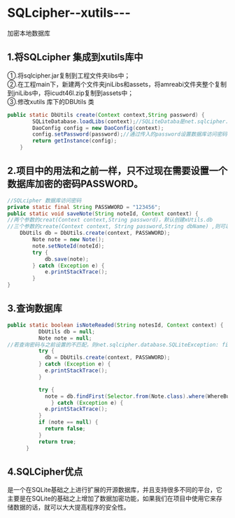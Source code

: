 # SQLcipher--xutils---
加密本地数据库
## 1.将SQLcipher 集成到xutils库中
①.将sqlcipher.jar复制到工程文件夹libs中；<br>
②.在工程main下，新建两个文件夹jniLibs和assets，将amreabi文件夹整个复制到jniLibs中，将icudt46l.zip复制到assets中；<br>
③.修改xutils 库下的DBUtils 类<br>
```Java
public static DbUtils create(Context context,String password) {
        SQLiteDatabase.loadLibs(context);//SQLiteDataba是net.sqlcipher.database包下的
        DaoConfig config = new DaoConfig(context);
        config.setPassword(password);//通过传入的password设置数据库访问密码
        return getInstance(config);
    }
```
## 2.项目中的用法和之前一样，只不过现在需要设置一个数据库加密的密码PASSWORD。
```Java
//SQLcipher 数据库访问密码
private static final String PASSWWORD = "123456";
public static void saveNote(String noteId, Context context) {
//两个参数的creat(Context context,String password)，默认创建xUtils.db
//三个参数的create(Context context, String password,String dbName) ,则可以指定数据库名称      
    DbUtils db = DbUtils.create(context, PASSWWORD);
        Note note = new Note();
        note.setNoteId(noteId);
        try {
            db.save(note);
        } catch (Exception e) {
            e.printStackTrace();
        }
}
```
## 3.查询数据库
```Java
public static boolean isNoteReaded(String notesId, Context context) {
          DbUtils db = null;        
          Note note = null;
//若查询密码与之前设置的不匹配，则net.sqlcipher.database.SQLiteException: file is encrypted or is not a database。
          try {
            db = DbUtils.create(context, PASSWWORD);
          } catch (Exception e) {
            e.printStackTrace();
          }

          try {
            note = db.findFirst(Selector.from(Note.class).where(WhereBuilder.b("noteId", "=",notesId)));
              } catch (Exception e) {
            e.printStackTrace();
          }
          if (note == null) {
            return false;
          }
          return true;
      }
```
## 4.SQLCipher优点
是一个在SQLite基础之上进行扩展的开源数据库，并且支持很多不同的平台，它主要是在SQLite的基础之上增加了数据加密功能，如果我们在项目中使用它来存储数据的话，就可以大大提高程序的安全性。


